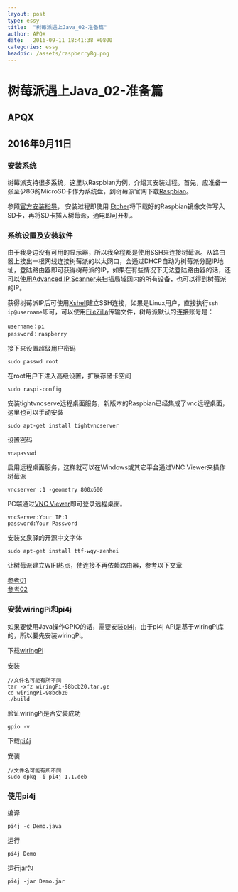 ```yaml
---
layout: post
type: essy
title:  "树莓派遇上Java_02-准备篇"
author: APQX
date:   2016-09-11 18:41:38 +0800
categories: essy
headpic: /assets/raspberryBg.png
---
```


# 树莓派遇上Java_02-准备篇

## APQX

## 2016年9月11日

### 安装系统

树莓派支持很多系统，这里以Raspbian为例，介绍其安装过程。首先，应准备一张至少8G的MicroSD卡作为系统盘，到树莓派官网下载[Raspbian](https://www.raspberrypi.org/downloads/raspbian/)。

参照[官方安装指导](https://www.raspberrypi.org/documentation/installation/installing-images/README.md)，
安装过程即使用 [Etcher](https://etcher.io/)将下载好的Raspbian镜像文件写入SD卡，再将SD卡插入树莓派，通电即可开机。

### 系统设置及安装软件

由于我身边没有可用的显示器，所以我全程都是使用SSH来连接树莓派。从路由器上接出一根网线连接树莓派的以太网口，会通过DHCP自动为树莓派分配IP地址，登陆路由器即可获得树莓派的IP，如果在有些情况下无法登陆路由器的话，还可以使用[Advanced IP Scanner](https://www.advanced-ip-scanner.com/)来扫描局域网内的所有设备，也可以得到树莓派的IP。

获得树莓派IP后可使用[Xshell](https://www.netsarang.com/products/xsh_overview.html)建立SSH连接，如果是Linux用户，直接执行`ssh ip@username`即可，可以使用[FileZilla](https://filezilla-project.org/)传输文件，树莓派默认的连接账号是：

```
username：pi
password：raspberry
```

接下来设置超级用户密码

```
sudo passwd root
```

在root用户下进入高级设置，扩展存储卡空间

```
sudo raspi-config
```

安装tightvncserve远程桌面服务，新版本的Raspbian已经集成了vnc远程桌面，这里也可以手动安装

```
sudo apt-get install tightvncserver
```

设置密码

```
vnapasswd
```

启用远程桌面服务，这样就可以在Windows或其它平台通过VNC Viewer来操作树莓派

```
vncserver :1 -geometry 800x600
```

PC端通过[VNC Viewer](https://www.realvnc.com/en/connect/download/viewer/)即可登录远程桌面。

```
vncServer:Your IP:1
password:Your Password
```

安装文泉驿的开源中文字体

```
sudo apt-get install ttf-wqy-zenhei
```

让树莓派建立WIFI热点，使连接不再依赖路由器，参考以下文章 

[参考01](http://blog.csdn.net/xukai871105/article/details/42497097)  
[参考02](http://elinux.org/RPI-Wireless-Hotspot)

### 安装wiringPi和pi4j

如果要使用Java操作GPIO的话，需要安装[pi4j](http://pi4j.com/)，由于pi4j API是基于wiringPi库的，所以要先安装wiringPi。 

下载[wiringPi](https://git.drogon.net/?p=wiringPi;a=summary)

安装

```
//文件名可能有所不同
tar -xfz wiringPi-98bcb20.tar.gz 
cd wiringPi-98bcb20
./build
```

验证wiringPi是否安装成功

```
gpio -v
```

下载[pi4j](http://pi4j.com/download.html)

安装

```
//文件名可能有所不同
sudo dpkg -i pi4j-1.1.deb
```

### 使用pi4j

编译

```
pi4j -c Demo.java
```

运行

```
pi4j Demo
```

运行jar包

```
pi4j -jar Demo.jar
```